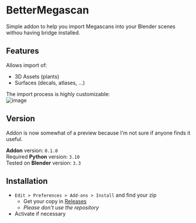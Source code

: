 # BetterMegascan
Simple addon to help you import Megascans into your Blender scenes withou having bridge installed.

## Features
Allows import of:
  - 3D Assets (plants)
  - Surfaces (decals, atlases, ...)

The import process is highly customizable:\
![image](https://user-images.githubusercontent.com/67203887/211866349-7ee89931-e4c6-4963-b1ed-1a33257b10b5.png)

## Version
Addon is now somewhat of a preview because I'm not sure if anyone finds it useful.

**Addon** version: `0.1.0`\
Required **Python** version: `3.10`\
Tested on **Blender** version: `3.3`

## Installation
- `Edit > Preferences > Add-ons > Install` and find your zip
  - Get your copy in [Releases](https://github.com/Zexyp/BetterMegascan/releases)
  - *Please don't use the repository*
- Activate if necessary
